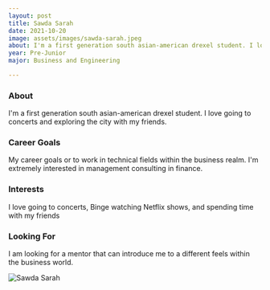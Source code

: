 ```yaml
---
layout: post
title: Sawda Sarah 
date: 2021-10-20
image: assets/images/sawda-sarah.jpeg
about: I'm a first generation south asian-american drexel student. I love going to concerts and exploring the city with my friends. 
year: Pre-Junior
major: Business and Engineering 

---
```


### About

I'm a first generation south asian-american drexel student. I love going to concerts and exploring the city with my friends. 

### Career Goals

My career goals or to work in technical fields within the business realm. I'm extremely interested in management consulting in finance.

### Interests


I love going to concerts, Binge watching Netflix shows, and spending time with my friends

### Looking For

I am looking for a mentor that can introduce me to a different feels within the business world.

<div class="text-center my-5">
    <img src="{ ../sawda-sarah.jpeg | absolute_url }" alt="Sawda Sarah" class="rounded post-img" />
</div>

